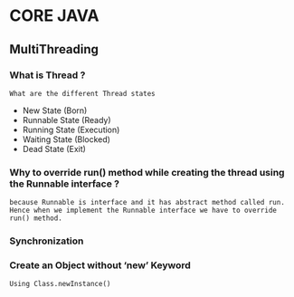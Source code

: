 # CORE JAVA

## MultiThreading
### What is Thread ?
    What are the different Thread states
- New State (Born)
- Runnable State (Ready)
- Running State (Execution)
- Waiting State (Blocked)
- Dead State (Exit)

### Why to override run() method while creating the thread using the Runnable interface ?
    because Runnable is interface and it has abstract method called run. 
    Hence when we implement the Runnable interface we have to override run() method. 

### Synchronization 


### Create an Object without ‘new’ Keyword
    Using Class.newInstance()